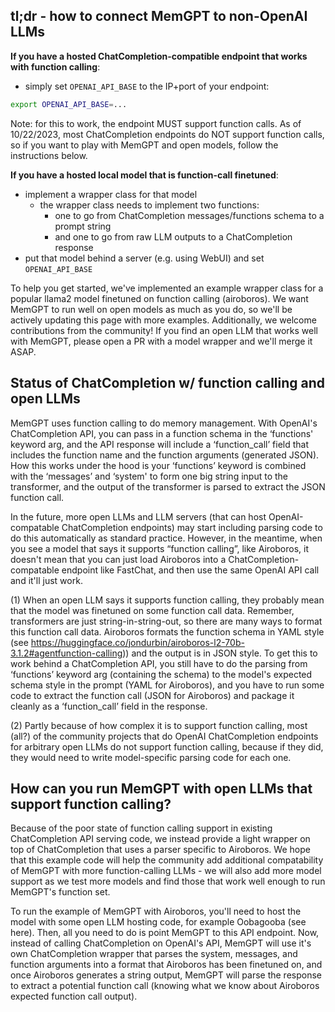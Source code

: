 ## tl;dr - how to connect MemGPT to non-OpenAI LLMs

**If you have a hosted ChatCompletion-compatible endpoint that works with function calling**:
  - simply set `OPENAI_API_BASE` to the IP+port of your endpoint:

```sh
export OPENAI_API_BASE=...
```

Note: for this to work, the endpoint MUST support function calls. As of 10/22/2023, most ChatCompletion endpoints do NOT support function calls, so if you want to play with MemGPT and open models, follow the instructions below.

**If you have a hosted local model that is function-call finetuned**:
  - implement a wrapper class for that model
    - the wrapper class needs to implement two functions:
      - one to go from ChatCompletion messages/functions schema to a prompt string
      - and one to go from raw LLM outputs to a ChatCompletion response
  - put that model behind a server (e.g. using WebUI) and set `OPENAI_API_BASE`

To help you get started, we've implemented an example wrapper class for a popular llama2 model finetuned on function calling (airoboros). We want MemGPT to run well on open models as much as you do, so we'll be actively updating this page with more examples. Additionally, we welcome contributions from the community! If you find an open LLM that works well with MemGPT, please open a PR with a model wrapper and we'll merge it ASAP.

## Status of ChatCompletion w/ function calling and open LLMs

MemGPT uses function calling to do memory management. With OpenAI's ChatCompletion API, you can pass in a function schema in the ‘functions' keyword arg, and the API response will include a ‘function_call’ field that includes the function name and the function arguments (generated JSON). How this works under the hood is your ‘functions’ keyword is combined with the ‘messages’ and ‘system' to form one big string input to the transformer, and the output of the transformer is parsed to extract the JSON function call.

In the future, more open LLMs and LLM servers (that can host OpenAI-compatable ChatCompletion endpoints) may start including parsing code to do this automatically as standard practice. However, in the meantime, when you see a model that says it supports “function calling”, like Airoboros, it doesn't mean that you can just load Airoboros into a ChatCompletion-compatable endpoint like FastChat, and then use the same OpenAI API call and it'll just work.

(1) When an open LLM says it supports function calling, they probably mean that the model was finetuned on some function call data. Remember, transformers are just string-in-string-out, so there are many ways to format this function call data. Airoboros formats the function schema in YAML style (see https://huggingface.co/jondurbin/airoboros-l2-70b-3.1.2#agentfunction-calling)) and the output is in JSON style. To get this to work behind a ChatCompletion API, you still have to do the parsing from ‘functions’ keyword arg (containing the schema) to the model's expected schema style in the prompt (YAML for Airoboros), and you have to run some code to extract the function call (JSON for Airoboros) and package it cleanly as a ‘function_call’ field in the response.

(2) Partly because of how complex it is to support function calling, most (all?) of the community projects that do OpenAI ChatCompletion endpoints for arbitrary open LLMs do not support function calling, because if they did, they would need to write model-specific parsing code for each one.

## How can you run MemGPT with open LLMs that support function calling?

Because of the poor state of function calling support in existing ChatCompletion API serving code, we instead provide a light wrapper on top of ChatCompletion that uses a parser specific to Airoboros. We hope that this example code will help the community add additional compatability of MemGPT with more function-calling LLMs - we will also add more model support as we test more models and find those that work well enough to run MemGPT's function set.

To run the example of MemGPT with Airoboros, you'll need to host the model with some open LLM hosting code, for example Oobagooba (see here). Then, all you need to do is point MemGPT to this API endpoint. Now, instead of calling ChatCompletion on OpenAI's API, MemGPT will use it's own ChatCompletion wrapper that parses the system, messages, and function arguments into a format that Airoboros has been finetuned on, and once Airoboros generates a string output, MemGPT will parse the response to extract a potential function call (knowing what we know about Airoboros expected function call output).
